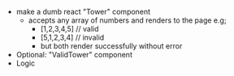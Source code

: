 - make a dumb react "Tower" component
  - accepts any array of numbers and renders to the page e.g;
    - [1,2,3,4,5] // valid
    - [5,1,2,3,4] // invalid
    - but both render successfully without error
- Optional: "ValidTower" component
- Logic
